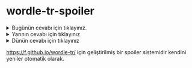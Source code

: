 # wordle-tr-spoiler

<details>
  <summary>Bugünün cevabı için tıklayınız.</summary>
  <br>
    <b> ütülü </b>
</details>

<details>
  <summary>Yarının cevabı için tıklayınız</summary>
  <br>
   <b> baliğ </b>
</details>

<details>
  <summary>Dünün cevabı için tıklayınız </summary>
  <br>
  <b> ikmal </b>
</details>

https://f.github.io/wordle-tr/ için geliştirilmiş bir spoiler sistemidir kendini yeniler otomatik olarak.

